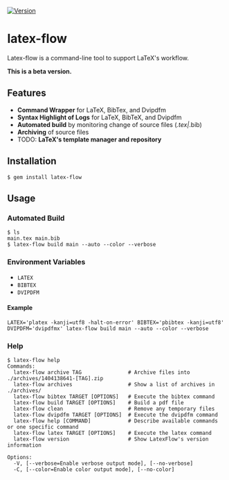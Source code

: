 [![Version](https://img.shields.io/gem/v/latex-flow.svg)](https://rubygems.org/gems/latex-flow)

# latex-flow

Latex-flow is a command-line tool to support LaTeX's workflow.

**This is a beta version.**

## Features

- **Command Wrapper** for LaTeX, BibTex, and Dvipdfm
- **Syntax Highlight of Logs** for LaTeX, BibTeX, and Dvipdfm
- **Automated build** by monitoring change of source files (*.tex|*.bib)
- **Archiving** of source files
- TODO: **LaTeX's template manager and repository**

## Installation

    $ gem install latex-flow

## Usage

### Automated Build

```
$ ls
main.tex main.bib
$ latex-flow build main --auto --color --verbose
```

### Environment Variables

- `LATEX`
- `BIBTEX`
- `DVIPDFM`

#### Example

```
LATEX='platex -kanji=utf8 -halt-on-error' BIBTEX='pbibtex -kanji=utf8' DVIPDFM='dvipdfmx' latex-flow build main --auto --color --verbose
```

### Help

```
$ latex-flow help
Commands:
  latex-flow archive TAG               # Archive files into ./archives/1404138641-[TAG].zip
  latex-flow archives                  # Show a list of archives in ./archives/
  latex-flow bibtex TARGET [OPTIONS]   # Execute the bibtex command
  latex-flow build TARGET [OPTIONS]    # Build a pdf file
  latex-flow clean                     # Remove any temporary files
  latex-flow dvipdfm TARGET [OPTIONS]  # Execute the dvipdfm command
  latex-flow help [COMMAND]            # Describe available commands or one specific command
  latex-flow latex TARGET [OPTIONS]    # Execute the latex command
  latex-flow version                   # Show LatexFlow's version information

Options:
  -V, [--verbose=Enable verbose output mode], [--no-verbose]
  -C, [--color=Enable color output mode], [--no-color]
```
